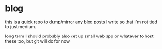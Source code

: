 # blog
this is a quick repo to dump/mirror any blog posts I write so that I'm not tied to just medium.

long term I should probably also set up small web app or whatever to host these too, but git will do for now 
